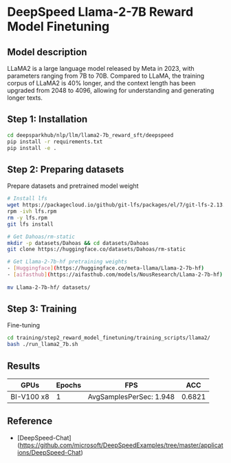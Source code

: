# DeepSpeed Llama-2-7B Reward Model Finetuning

## Model description
LLaMA2 is a large language model released by Meta in 2023, with parameters ranging from 7B to 70B. Compared to LLaMA, the training corpus of LLaMA2 is 40% longer, and the context length has been upgraded from 2048 to 4096, allowing for understanding and generating longer texts. 

## Step 1: Installation

```bash
cd deepsparkhub/nlp/llm/llama2-7b_reward_sft/deepspeed
pip install -r requirements.txt
pip install -e .
```

## Step 2: Preparing datasets

Prepare datasets and pretrained model weight

```bash
# Install lfs
wget https://packagecloud.io/github/git-lfs/packages/el/7/git-lfs-2.13.2-1.el7.x86_64.rpm/download -O lfs.rpm
rpm -ivh lfs.rpm
rm -y lfs.rpm
git lfs install

# Get Dahoas/rm-static
mkdir -p datasets/Dahoas && cd datasets/Dahoas
git clone https://huggingface.co/datasets/Dahoas/rm-static

# Get Llama-2-7b-hf pretraining weights 
- [Huggingface](https://huggingface.co/meta-llama/Llama-2-7b-hf)
- [aifasthub](https://aifasthub.com/models/NousResearch/Llama-2-7b-hf)
 
mv Llama-2-7b-hf/ datasets/
```

## Step 3: Training

Fine-tuning

```bash
cd training/step2_reward_model_finetuning/training_scripts/llama2/
bash ./run_llama2_7b.sh
```

## Results
| GPUs       | Epochs | FPS | ACC  |
|------------|--------|-----|------|
| BI-V100 x8 | 1      | AvgSamplesPerSec: 1.948 | 0.6821 |


## Reference
- [DeepSpeed-Chat] (https://github.com/microsoft/DeepSpeedExamples/tree/master/applications/DeepSpeed-Chat)
